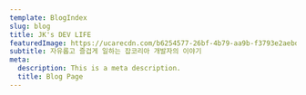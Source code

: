 ```yaml
---
template: BlogIndex
slug: blog
title: JK's DEV LIFE
featuredImage: https://ucarecdn.com/b6254577-26bf-4b79-aa9b-f3793e2aebdc/
subtitle: 자유롭고 즐겁게 일하는 잡코리아 개발자의 이야기
meta:
  description: This is a meta description.
  title: Blog Page
---
```

